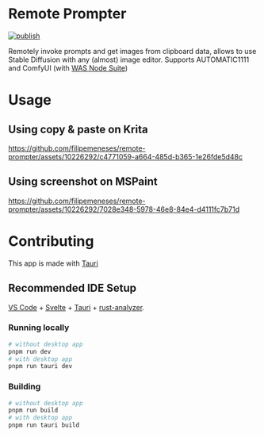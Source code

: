 # Remote Prompter

[![publish](https://github.com/filipemeneses/remote-prompter/actions/workflows/main.yml/badge.svg)](https://github.com/filipemeneses/remote-prompter/actions/workflows/main.yml)

Remotely invoke prompts and get images from clipboard data, allows to use Stable Diffusion with any (almost) image editor. Supports AUTOMATIC1111 and ComfyUI (with [WAS Node Suite](https://github.com/WASasquatch/was-node-suite-comfyui))


# Usage

## Using copy & paste on Krita
https://github.com/filipemeneses/remote-prompter/assets/10226292/c4771059-a664-485d-b365-1e26fde5d48c

## Using screenshot on MSPaint
https://github.com/filipemeneses/remote-prompter/assets/10226292/7028e348-5978-46e8-84e4-d4111fc7b71d

# Contributing

This app is made with [Tauri](https://tauri.app)

## Recommended IDE Setup

[VS Code](https://code.visualstudio.com/) + [Svelte](https://marketplace.visualstudio.com/items?itemName=svelte.svelte-vscode) + [Tauri](https://marketplace.visualstudio.com/items?itemName=tauri-apps.tauri-vscode) + [rust-analyzer](https://marketplace.visualstudio.com/items?itemName=rust-lang.rust-analyzer).

### Running locally

```sh
# without desktop app
pnpm run dev
# with desktop app
pnpm run tauri dev
```

### Building 

```sh
# without desktop app
pnpm run build
# with desktop app
pnpm run tauri build
```